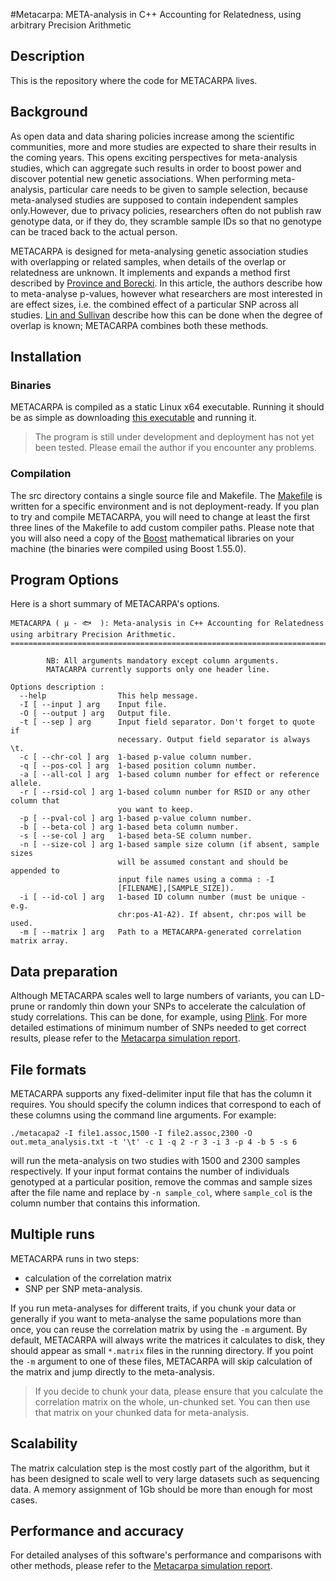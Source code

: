 #Metacarpa: META-analysis in C++ Accounting for Relatedness, using arbitrary Precision Arithmetic

## Description
This is the repository where the code for METACARPA lives. 

## Background
As open data and data sharing policies increase among the scientific communities, more and more studies are expected to share their results in the coming years. This opens exciting perspectives for meta-analysis studies, which can aggregate such results in order to boost power and discover potential new genetic associations. When performing meta-analysis, particular care needs to be given to sample selection, because meta-analysed studies are supposed to contain independent samples only.However, due to privacy policies, researchers often do not publish raw genotype data, or if they do, they scramble sample IDs so that no genotype can be traced back to the actual person.

METACARPA is designed for meta-analysing genetic association studies with overlapping or related samples, when details of the overlap or relatedness are unknown. It implements and expands a method first described by [Province and Borecki](http://www.ncbi.nlm.nih.gov/pmc/articles/PMC3773990/). In this article, the authors describe how to meta-analyse p-values, however what researchers are most interested in are effect sizes, i.e. the combined effect of a particular SNP across all studies. [Lin and Sullivan](http://www.ncbi.nlm.nih.gov/pubmed/20004761) describe how this can be done when the degree of overlap is known; METACARPA combines both these methods.

## Installation

### Binaries

METACARPA is compiled as a static Linux x64 executable. Running it should be as simple as downloading [this executable](linux_64_static_bin/metacapa2) and running it. 

> The program is still under development and deployment has not yet been tested. Please email the author if you encounter any problems.

### Compilation

The src directory contains a single source file and Makefile. The [Makefile](src/Makefile) is written for a specific environment and is not deployment-ready. If you plan to try and compile METACARPA, you will need to change at least the first three lines of the Makefile to add custom compiler paths. Please note that you will also need a copy of the [Boost](http://www.boost.org) mathematical libraries on your machine (the binaries were compiled using Boost 1.55.0).

## Program Options

Here is a short summary of METACARPA's options. 
```
METACARPA ( μ - 🐟  ): Meta-analysis in C++ Accounting for Relatedness using arbitrary Precision Arithmetic.
============================================================================================================

        NB: All arguments mandatory except column arguments.
        MATACARPA currently supports only one header line.

Options description :
  --help                This help message.
  -I [ --input ] arg    Input file.
  -O [ --output ] arg   Output file.
  -t [ --sep ] arg      Input field separator. Don't forget to quote if 
                        necessary. Output field separator is always \t.
  -c [ --chr-col ] arg  1-based p-value column number.
  -q [ --pos-col ] arg  1-based position column number.
  -a [ --all-col ] arg  1-based column number for effect or reference allele.
  -r [ --rsid-col ] arg 1-based column number for RSID or any other column that
                        you want to keep.
  -p [ --pval-col ] arg 1-based p-value column number.
  -b [ --beta-col ] arg 1-based beta column number.
  -s [ --se-col ] arg   1-based beta-SE column number.
  -n [ --size-col ] arg 1-based sample size column (if absent, sample sizes 
                        will be assumed constant and should be appended to 
                        input file names using a comma : -I 
                        [FILENAME],[SAMPLE_SIZE]).
  -i [ --id-col ] arg   1-based ID column number (must be unique - e.g. 
                        chr:pos-A1-A2). If absent, chr:pos will be used.
  -m [ --matrix ] arg   Path to a METACARPA-generated correlation matrix array.

```

## Data preparation

Although METACARPA scales well to large numbers of variants, you can LD-prune or randomly thin down your SNPs to accelerate the calculation of study correlations. This can be done, for example, using [Plink](http://cog-genomics.org/plink2/). For more detailed estimations of minimum number of SNPs needed to get correct results, please refer to the [Metacarpa simulation report](bitbucket.org/agilly/metacarpa-simulation).

## File formats

METACARPA supports any fixed-delimiter input file that has the column it requires. You should specify the column indices that correspond to each of these columns using the command line arguments. For example:

`./metacapa2 -I file1.assoc,1500 -I file2.assoc,2300 -O out.meta_analysis.txt -t '\t' -c 1 -q 2 -r 3 -i 3 -p 4 -b 5 -s 6`

will run the meta-analysis on two studies with $1500$ and $2300$ samples respectively. If your input format contains the number of individuals genotyped at a particular position, remove the commas and sample sizes after the file name and replace by `-n sample_col`, where `sample_col` is the column number that contains this information.

## Multiple runs

METACARPA runs in two steps:

* calculation of the correlation matrix
* SNP per SNP meta-analysis.

If you run meta-analyses for different traits, if you chunk your data or generally if you want to meta-analyse the same populations more than once, you can reuse the correlation matrix by using the `-m` argument. By default, METACARPA will always write the matrices it calculates to disk, they should appear as small `*.matrix` files in the running directory. If you point the `-m` argument to one of these files, METACARPA will skip calculation of the matrix and jump directly to the meta-analysis.

> If you decide to chunk your data, please ensure that you calculate the correlation matrix on the whole, un-chunked set. You can then use that matrix on your chunked data for meta-analysis.

## Scalability

The matrix calculation step is the most costly part of the algorithm, but it has been designed to scale well to very large datasets such as sequencing data. A memory assignment of 1Gb should be more than enough for most cases.

## Performance and accuracy

For detailed analyses of this software's performance and comparisons with other methods, please refer to the [Metacarpa simulation report](bitbucket.org/agilly/metacarpa-simulation).